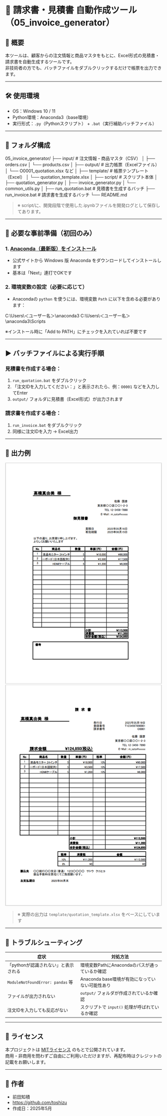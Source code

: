 # 🧾 請求書・見積書 自動作成ツール（05_invoice_generator）

## 📌 概要

本ツールは、顧客からの注文情報と商品マスタをもとに、Excel形式の見積書・請求書を自動生成するツールです。  
非技術者の方でも、バッチファイルをダブルクリックするだけで帳票を出力できます。

---

## 🛠 使用環境

- OS：Windows 10 / 11
- Python環境：Anaconda3（base環境）
- 実行形式：`.py`（Pythonスクリプト） + `.bat`（実行補助バッチファイル）

---

## 🧱 フォルダ構成

05_invoice_generator/
├── input/ # 注文情報・商品マスタ（CSV）
│ ├── orders.csv
│ └── products.csv
│
├── output/ # 出力帳票（Excelファイル）
│ └── O0001_quotation.xlsx など
│
├── template/ # 帳票テンプレート（Excel）
│ └── quotation_template.xlsx
│
├── script/ # スクリプト本体
│ ├── quotation_generator.py
│ ├── invoice_generator.py
│ └── common_utils.py
│
├── run_quotation.bat # 見積書を生成するバッチ
├── run_invoice.bat # 請求書を生成するバッチ
└── README.md

> ※ script/に、開発段階で使用した.ipynbファイルを開発ログとして保存してあります。

---

## 🧩 必要な事前準備（初回のみ）

### 1. [Anaconda（最新版）をインストール](https://www.anaconda.com/download)

- 公式サイトから Windows 版 Anaconda をダウンロードしてインストールします
- 基本は「Next」連打でOKです

### 2. 環境変数の設定（必要に応じて）

- Anacondaの `python` を使うには、環境変数 `Path` に以下を含める必要があります：

C:\Users\＜ユーザー名＞\anaconda3
C:\Users\＜ユーザー名＞\anaconda3\Scripts



※インストール時に「Add to PATH」にチェックを入れていれば不要です

---

## ▶️ バッチファイルによる実行手順

### 見積書を作成する場合：

1.  `run_quotation.bat` をダブルクリック
2. 「注文IDを入力してください：」と表示されたら、例：`O0001` などを入力してEnter
3. `output/` フォルダに見積書（Excel形式）が出力されます

### 請求書を作成する場合：

1. `run_invoice.bat` をダブルクリック
2. 同様に注文IDを入力 → Excel出力

---

## 📄 出力例

![見積書サンプル](sample_images/O0001_quotation.png)
![請求書サンプル](sample_images/O0001_invoice.png)
> ※ 実際の出力は `template/quotation_template.xlsx` をベースにしています


---

## 🧪 トラブルシューティング

| 症状                                  | 対処方法                                                 |
|---------------------------------------|----------------------------------------------------------|
| 「pythonが認識されない」と表示される   | 環境変数PathにAnacondaのパスが通っているか確認         |
| `ModuleNotFoundError: pandas` 等      | Anaconda base環境が有効になっていない可能性あり        |
| ファイルが出力されない                | `output/` フォルダが作成されているか確認               |
| 注文IDを入力しても反応がない          | スクリプトで `input()` 処理が呼ばれているか確認        |

---

## 📄 ライセンス

本プロジェクトは [MITライセンス](LICENSE) のもとで公開されています。  
商用・非商用を問わずご自由にご利用いただけますが、再配布時はクレジットの記載をお願いします。

---

## 📌 作者

- 前田知積
- https://github.com/toshizu
- 作成日：2025年5月

